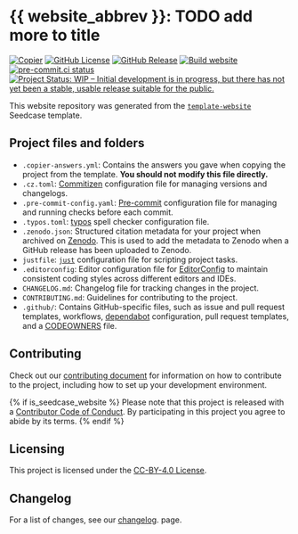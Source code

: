 # {{ website_abbrev }}: TODO add more to title

[![Copier](https://img.shields.io/endpoint?url=https://raw.githubusercontent.com/copier-org/copier/master/img/badge/badge-grayscale-inverted-border-teal.json?raw=true)](https://github.com/copier-org/copier)
[![GitHub
License](https://img.shields.io/github/license/%7B%7B%20website_github_repo%20%7D%7D.svg)](https://github.com/%7B%7B%20website_github_repo%20%7D%7D/blob/main/LICENSE.md)
[![GitHub
Release](https://img.shields.io/github/v/release/%7B%7B%20website_github_repo%20%7D%7D.svg)](https://github.com/%7B%7B%20website_github_repo%20%7D%7D/releases/latest)
[![Build
website](https://github.com/%7B%7B%20website_github_repo%20%7D%7D/actions/workflows/build-website.yml/badge.svg)](https://github.com/%7B%7B%20website_github_repo%20%7D%7D/actions/workflows/build-website.yml)
[![pre-commit.ci
status](https://results.pre-commit.ci/badge/github/%7B%7B%20website_github_repo%20%7D%7D/main.svg)](https://results.pre-commit.ci/latest/github/%7B%7B%20website_github_repo%20%7D%7D/main)
[![Project Status: WIP – Initial development is in progress, but there
has not yet been a stable, usable release suitable for the
public.](https://www.repostatus.org/badges/latest/wip.svg)](https://www.repostatus.org/#wip)
<!-- [![Project Status: Active – The project has reached a stable, usable state and is being actively developed.](https://www.repostatus.org/badges/latest/active.svg)](https://www.repostatus.org/#active) -->

<!-- TODO: Add description of project -->

This website repository was generated from the
[`template-website`](https://github.com/seedcase-project/template-website)
Seedcase template.

## Project files and folders

-   `.copier-answers.yml`: Contains the answers you gave when copying
    the project from the template. **You should not modify this file
    directly.**
-   `.cz.toml`:
    [Commitizen](https://commitizen-tools.github.io/commitizen/)
    configuration file for managing versions and changelogs.
-   `.pre-commit-config.yaml`: [Pre-commit](https://pre-commit.com/)
    configuration file for managing and running checks before each
    commit.
-   `.typos.toml`: [typos](https://github.com/crate-ci/typos) spell
    checker configuration file.
-   `.zenodo.json`: Structured citation metadata for your project when
    archived on [Zenodo](https://zenodo.org/). This is used to add the
    metadata to Zenodo when a GitHub release has been uploaded to
    Zenodo.
-   `justfile`: [`just`](https://just.systems/man/en/) configuration
    file for scripting project tasks.
-   `.editorconfig`: Editor configuration file for
    [EditorConfig](https://editorconfig.org/) to maintain consistent
    coding styles across different editors and IDEs.
-   `CHANGELOG.md`: Changelog file for tracking changes in the project.
-   `CONTRIBUTING.md`: Guidelines for contributing to the project.
-   `.github/`: Contains GitHub-specific files, such as issue and pull
    request templates, workflows,
    [dependabot](https://docs.github.com/en/code-security/getting-started/dependabot-quickstart-guide)
    configuration, pull request templates, and a
    [CODEOWNERS](https://docs.github.com/en/repositories/managing-your-repositorys-settings-and-features/customizing-your-repository/about-code-owners)
    file.

## Contributing

Check out our [contributing document](CONTRIBUTING.md) for information
on how to contribute to the project, including how to set up your
development environment.

{% if is_seedcase_website %} Please note that this project is released
with a [Contributor Code of
Conduct](https://github.com/seedcase-project/.github/blob/main/CODE_OF_CONDUCT.md).
By participating in this project you agree to abide by its terms. {%
endif %}

## Licensing

This project is licensed under the [CC-BY-4.0
License](https://github.com/%7B%7B%20website_github_repo%20%7D%7D/blob/main/LICENSE.md).

## Changelog

For a list of changes, see our
[changelog](https://github.com/%7B%7B%20website_github_repo%20%7D%7D/blob/main/CHANGELOG.md).
page.

